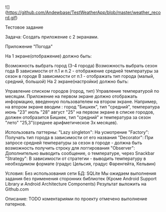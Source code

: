 

![] (https://github.com/Andewbase/TestWeatherApp/blob/master/weather_record.gif)

Тестовое задание

Задача: Создать приложение с 2 экранами.

Приложение "Погода"

На 1 экране(отображение) должно быть:

Возможность выбрать город (3-4 города)
Возможность выбрать сезон года
В зависимости от п.1 и п.2 - отображение средней температуры за сезон в городе
В зависимости от п.1 - отображать тип города (малый, средний, большой)
На 2 экране(настройки) должно быть:

Управление списком городов (город, тип)
Управление температурой по месяцам.
Приложение на первом экране должно отображать информацию, введенную пользователем на втором экране. Например, на втором экране вводим : город "Бишкек", тип "средний", температура июнь "23" июль "28" август "25" на первом экране в списке городов, должен отобразится Бишкек, тип "средний" и температура за сезон "лето" "25,3"(среднее арифметическое 3х месяцев).

Использовать паттерны: "Lazy singleton": На усмотрение "Factory": Получать тип города в зависимости от его названия "Decorator": При запросе средней температуры за сезон в городе - должна быть возможность получить строку для логгирования "Observer": Дополнительно выводить сообщение, о температуре, через Snackbar "Strategy": В зависимости от стратегии - выводить температуру в необходимом формате (градус Цельсия, градус Фаренгейта, Кельвин)

Условия: Без использования сети БД: SQLite Мы ожидаем выполнения задания без применения сторонних библиотек (Кроме Android Support Library и Android Architecture Components) Результат выложить на Github.com

Описание:
TODO коментариями по проекту отмечено выполнение патернов.
